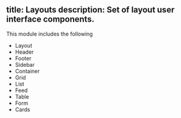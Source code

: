 title: Layouts
description: Set of layout user interface components.
---

This module includes the following
- Layout
- Header
- Footer
- Sidebar
- Container
- Grid
- List
- Feed
- Table
- Form
- Cards
